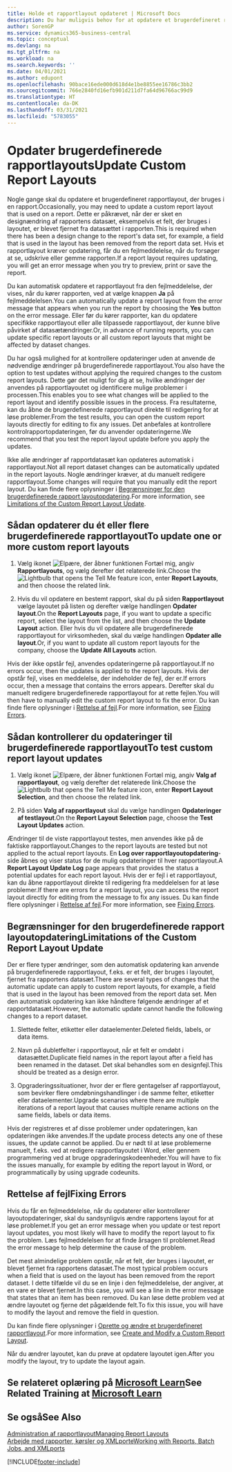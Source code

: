 ```yaml
---
title: Holde et rapportlayout opdateret | Microsoft Docs
description: Du har muligvis behov for at opdatere et brugerdefineret rapportlayout, der bruges i en rapport. Dette er påkrævet, når der er sket en designændring af rapportens datasæt, eksempelvis et felt, der bruges i layoutet, er blevet fjernet fra datasættet i rapporten.
author: SorenGP
ms.service: dynamics365-business-central
ms.topic: conceptual
ms.devlang: na
ms.tgt_pltfrm: na
ms.workload: na
ms.search.keywords: ''
ms.date: 04/01/2021
ms.author: edupont
ms.openlocfilehash: 90bace16ede000d618d4e1be8855ee16786c3bb2
ms.sourcegitcommit: 766e2840fd16efb901d211d7fa64d96766ac99d9
ms.translationtype: HT
ms.contentlocale: da-DK
ms.lasthandoff: 03/31/2021
ms.locfileid: "5783055"
---
```

# <a name="update-custom-report-layouts"></a><span data-ttu-id="fcaad-104">Opdater brugerdefinerede rapportlayouts</span><span class="sxs-lookup"><span data-stu-id="fcaad-104">Update Custom Report Layouts</span></span>
<span data-ttu-id="fcaad-105">Nogle gange skal du opdatere et brugerdefineret rapportlayout, der bruges i en rapport.</span><span class="sxs-lookup"><span data-stu-id="fcaad-105">Occasionally, you may need to update a custom report layout that is used on a report.</span></span> <span data-ttu-id="fcaad-106">Dette er påkrævet, når der er sket en designændring af rapportens datasæt, eksempelvis et felt, der bruges i layoutet, er blevet fjernet fra datasættet i rapporten.</span><span class="sxs-lookup"><span data-stu-id="fcaad-106">This is required when there has been a design change to the report's data set, for example, a field that is used in the layout has been removed from the report data set.</span></span> <span data-ttu-id="fcaad-107">Hvis et rapportlayout kræver opdatering, får du en fejlmeddelelse, når du forsøger at se, udskrive eller gemme rapporten.</span><span class="sxs-lookup"><span data-stu-id="fcaad-107">If a report layout requires updating, you will get an error message when you try to preview, print or save the report.</span></span>  

<span data-ttu-id="fcaad-108">Du kan automatisk opdatere et rapportlayout fra den fejlmeddelelse, der vises, når du kører rapporten, ved at vælge knappen **Ja** på fejlmeddelelsen.</span><span class="sxs-lookup"><span data-stu-id="fcaad-108">You can automatically update a report layout from the error message that appears when you run the report by choosing the **Yes** button on the error message.</span></span> <span data-ttu-id="fcaad-109">Eller før du kører rapporter, kan du opdatere specifikke rapportlayout eller alle tilpassede rapportlayout, der kunne blive påvirket af datasætændringer.</span><span class="sxs-lookup"><span data-stu-id="fcaad-109">Or, in advance of running reports, you can update specific report layouts or all custom report layouts that might be affected by dataset changes.</span></span>  

<span data-ttu-id="fcaad-110">Du har også mulighed for at kontrollere opdateringer uden at anvende de nødvendige ændringer på brugerdefinerede rapportlayout.</span><span class="sxs-lookup"><span data-stu-id="fcaad-110">You also have the option to test updates without applying the required changes to the custom report layouts.</span></span> <span data-ttu-id="fcaad-111">Dette gør det muligt for dig at se, hvilke ændringer der anvendes på rapportlayoutet og identificere mulige problemer i processen.</span><span class="sxs-lookup"><span data-stu-id="fcaad-111">This enables you to see what changes will be applied to the report layout and identify possible issues in the process.</span></span> <span data-ttu-id="fcaad-112">Fra resultaterne, kan du åbne de brugerdefinerede rapportlayout direkte til redigering for at løse problemer.</span><span class="sxs-lookup"><span data-stu-id="fcaad-112">From the test results, you can open the custom report layouts directly for editing to fix any issues.</span></span> <span data-ttu-id="fcaad-113">Det anbefales at kontrollere kontrolrapportopdateringen, før du anvender opdateringerne.</span><span class="sxs-lookup"><span data-stu-id="fcaad-113">We recommend that you test the report layout update before you apply the updates.</span></span>  

<span data-ttu-id="fcaad-114">Ikke alle ændringer af rapportdatasæt kan opdateres automatisk i rapportlayout.</span><span class="sxs-lookup"><span data-stu-id="fcaad-114">Not all report dataset changes can be automatically updated in the report layouts.</span></span> <span data-ttu-id="fcaad-115">Nogle ændringer kræver, at du manuelt redigere rapportlayout.</span><span class="sxs-lookup"><span data-stu-id="fcaad-115">Some changes will require that you manually edit the report layout.</span></span> <span data-ttu-id="fcaad-116">Du kan finde flere oplysninger i [Begrænsninger for den brugerdefinerede rapport layoutopdatering](ui-update-report-layouts.md#UpdateLimitations).</span><span class="sxs-lookup"><span data-stu-id="fcaad-116">For more information, see [Limitations of the Custom Report Layout Update](ui-update-report-layouts.md#UpdateLimitations).</span></span>  

## <a name="to-update-one-or-more-custom-report-layouts"></a><span data-ttu-id="fcaad-117">Sådan opdaterer du ét eller flere brugerdefinerede rapportlayout</span><span class="sxs-lookup"><span data-stu-id="fcaad-117">To update one or more custom report layouts</span></span>  

1.  <span data-ttu-id="fcaad-118">Vælg ikonet ![Elpære, der åbner funktionen Fortæl mig](media/ui-search/search_small.png "Fortæl mig, hvad du vil foretage dig"), angiv **Rapportlayouts**, og vælg derefter det relaterede link.</span><span class="sxs-lookup"><span data-stu-id="fcaad-118">Choose the ![Lightbulb that opens the Tell Me feature](media/ui-search/search_small.png "Tell me what you want to do") icon, enter **Report Layouts**, and then choose the related link.</span></span>  

2.  <span data-ttu-id="fcaad-119">Hvis du vil opdatere en bestemt rapport, skal du på siden **Rapportlayout** vælge layoutet på listen og derefter vælge handlingen **Opdater layout**.</span><span class="sxs-lookup"><span data-stu-id="fcaad-119">On the **Report Layouts** page, if you want to update a specific report, select the layout from the list, and then choose the **Update Layout** action.</span></span> <span data-ttu-id="fcaad-120">Eller hvis du vil opdatere alle brugerdefinerede rapportlayout for virksomheden, skal du vælge handlingen **Opdater alle layout**.</span><span class="sxs-lookup"><span data-stu-id="fcaad-120">Or, if you want to update all custom report layouts for the company, choose the **Update All Layouts** action.</span></span>  

<span data-ttu-id="fcaad-121">Hvis der ikke opstår fejl, anvendes opdateringerne på rapportlayout.</span><span class="sxs-lookup"><span data-stu-id="fcaad-121">If no errors occur, then the updates is applied to the report layouts.</span></span> <span data-ttu-id="fcaad-122">Hvis der opstår fejl, vises en meddelelse, der indeholder de fejl, der er.</span><span class="sxs-lookup"><span data-stu-id="fcaad-122">If errors occur, then a message that contains the errors appears.</span></span> <span data-ttu-id="fcaad-123">Derefter skal du manuelt redigere brugerdefinerede rapportlayout for at rette fejlen.</span><span class="sxs-lookup"><span data-stu-id="fcaad-123">You will then have to manually edit the custom report layout to fix the error.</span></span> <span data-ttu-id="fcaad-124">Du kan finde flere oplysninger i [Rettelse af fejl](ui-update-report-layouts.md#FixErrors).</span><span class="sxs-lookup"><span data-stu-id="fcaad-124">For more information, see [Fixing Errors](ui-update-report-layouts.md#FixErrors).</span></span>  

## <a name="to-test-custom-report-layout-updates"></a><span data-ttu-id="fcaad-125">Sådan kontrollerer du opdateringer til brugerdefinerede rapportlayout</span><span class="sxs-lookup"><span data-stu-id="fcaad-125">To test custom report layout updates</span></span>  

1.  <span data-ttu-id="fcaad-126">Vælg ikonet ![Elpære, der åbner funktionen Fortæl mig](media/ui-search/search_small.png "Fortæl mig, hvad du vil foretage dig"), angiv **Valg af rapportlayout**, og vælg derefter det relaterede link.</span><span class="sxs-lookup"><span data-stu-id="fcaad-126">Choose the ![Lightbulb that opens the Tell Me feature](media/ui-search/search_small.png "Tell me what you want to do") icon, enter **Report Layout Selection**, and then choose the related link.</span></span>  

2.  <span data-ttu-id="fcaad-127">På siden **Valg af rapportlayout** skal du vælge handlingen **Opdateringer af testlayout**.</span><span class="sxs-lookup"><span data-stu-id="fcaad-127">On the **Report Layout Selection** page, choose the **Test Layout Updates** action.</span></span>  

 <span data-ttu-id="fcaad-128">Ændringer til de viste rapportlayout testes, men anvendes ikke på de faktiske rapportlayout.</span><span class="sxs-lookup"><span data-stu-id="fcaad-128">Changes to the report layouts are tested but not applied to the actual report layouts.</span></span> <span data-ttu-id="fcaad-129">En **Log over rapportlayoutopdatering**-side åbnes og viser status for de mulig opdateringer til hver rapportlayout.</span><span class="sxs-lookup"><span data-stu-id="fcaad-129">A **Report Layout Update Log** page appears that provides the status a potential updates for each report layout.</span></span> <span data-ttu-id="fcaad-130">Hvis der er fejl i et rapportlayout, kan du åbne rapportlayout direkte til redigering fra meddelelsen for at løse problemer.</span><span class="sxs-lookup"><span data-stu-id="fcaad-130">If there are errors for a report layout, you can access the report layout directly for editing from the message to fix any issues.</span></span> <span data-ttu-id="fcaad-131">Du kan finde flere oplysninger i [Rettelse af fejl](ui-update-report-layouts.md#FixErrors).</span><span class="sxs-lookup"><span data-stu-id="fcaad-131">For more information, see [Fixing Errors](ui-update-report-layouts.md#FixErrors).</span></span>  

##  <a name="limitations-of-the-custom-report-layout-update"></a><a name="UpdateLimitations"></a> <span data-ttu-id="fcaad-132">Begrænsninger for den brugerdefinerede rapport layoutopdatering</span><span class="sxs-lookup"><span data-stu-id="fcaad-132">Limitations of the Custom Report Layout Update</span></span>  
 <span data-ttu-id="fcaad-133">Der er flere typer ændringer, som den automatisk opdatering kan anvende på brugerdefinerede rapportlayout, f.eks. er et felt, der bruges i layoutet, fjernet fra rapportens datasæt.</span><span class="sxs-lookup"><span data-stu-id="fcaad-133">There are several types of changes that the automatic update can apply to custom report layouts, for example, a field that is used in the layout has been removed from the report data set.</span></span> <span data-ttu-id="fcaad-134">Men den automatisk opdatering kan ikke håndtere følgende ændringer af et rapportdatasæt.</span><span class="sxs-lookup"><span data-stu-id="fcaad-134">However, the automatic update cannot handle the following changes to a report dataset.</span></span>  

1.  <span data-ttu-id="fcaad-135">Slettede felter, etiketter eller dataelementer.</span><span class="sxs-lookup"><span data-stu-id="fcaad-135">Deleted fields, labels, or data items.</span></span>  

2.  <span data-ttu-id="fcaad-136">Navn på dubletfelter i rapportlayout, når et felt er omdøbt i datasættet.</span><span class="sxs-lookup"><span data-stu-id="fcaad-136">Duplicate field names in the report layout after a field has been renamed in the dataset.</span></span> <span data-ttu-id="fcaad-137">Det skal behandles som en designfejl.</span><span class="sxs-lookup"><span data-stu-id="fcaad-137">This should be treated as a design error.</span></span>  

3.  <span data-ttu-id="fcaad-138">Opgraderingssituationer, hvor der er flere gentagelser af rapportlayout, som bevirker flere omdøbningshandlinger i de samme felter, etiketter eller dataelementer.</span><span class="sxs-lookup"><span data-stu-id="fcaad-138">Upgrade scenarios where there are multiple iterations of a report layout that causes multiple rename actions on the same fields, labels or data items.</span></span>  

 <span data-ttu-id="fcaad-139">Hvis der registreres et af disse problemer under opdateringen, kan opdateringen ikke anvendes.</span><span class="sxs-lookup"><span data-stu-id="fcaad-139">If the update process detects any one of these issues, the update cannot be applied.</span></span> <span data-ttu-id="fcaad-140">Du er nødt til at løse problemerne manuelt, f.eks. ved at redigere rapportlayoutet i Word, eller gennem programmering ved at bruge opgraderingskodeenheder.</span><span class="sxs-lookup"><span data-stu-id="fcaad-140">You will have to fix the issues manually, for example by editing the report layout in Word, or programmatically by using upgrade codeunits.</span></span>  

##  <a name="fixing-errors"></a><a name="FixErrors"></a> <span data-ttu-id="fcaad-141">Rettelse af fejl</span><span class="sxs-lookup"><span data-stu-id="fcaad-141">Fixing Errors</span></span>  
 <span data-ttu-id="fcaad-142">Hvis du får en fejlmeddelelse, når du opdaterer eller kontrollerer layoutopdateringer, skal du sandsynligvis ændre rapportens layout for at løse problemet.</span><span class="sxs-lookup"><span data-stu-id="fcaad-142">If you get an error message when you update or test report layout updates, you most likely will have to modify the report layout to fix the problem.</span></span> <span data-ttu-id="fcaad-143">Læs fejlmeddelelsen for at finde årsagen til problemet.</span><span class="sxs-lookup"><span data-stu-id="fcaad-143">Read the error message to help determine the cause of the problem.</span></span>  

 <span data-ttu-id="fcaad-144">Det mest almindelige problem opstår, når et felt, der bruges i layoutet, er blevet fjernet fra rapportens datasæt.</span><span class="sxs-lookup"><span data-stu-id="fcaad-144">The most typical problem occurs when a field that is used on the layout has been removed from the report dataset.</span></span> <span data-ttu-id="fcaad-145">I dette tilfælde vil du se en linje i den fejlmeddelelse, der angiver, at en vare er blevet fjernet.</span><span class="sxs-lookup"><span data-stu-id="fcaad-145">In this case, you will see a line in the error message that states that an item has been removed.</span></span> <span data-ttu-id="fcaad-146">Du kan løse dette problem ved at ændre layoutet og fjerne det pågældende felt.</span><span class="sxs-lookup"><span data-stu-id="fcaad-146">To fix this issue, you will have to modify the layout and remove the field in question.</span></span>  

 <span data-ttu-id="fcaad-147">Du kan finde flere oplysninger i [Oprette og ændre et brugerdefineret rapportlayout](ui-how-create-custom-report-layout.md#ModifyCustomLayout).</span><span class="sxs-lookup"><span data-stu-id="fcaad-147">For more information, see [Create and Modify a Custom Report Layout](ui-how-create-custom-report-layout.md#ModifyCustomLayout).</span></span>  

<span data-ttu-id="fcaad-148">Når du ændrer layoutet, kan du prøve at opdatere layoutet igen.</span><span class="sxs-lookup"><span data-stu-id="fcaad-148">After you modify the layout, try to update the layout again.</span></span>  

## <a name="see-related-training-at-microsoft-learn"></a><span data-ttu-id="fcaad-149">Se relateret oplæring på [Microsoft Learn](/learn/modules/change-documents-dynamics-365-business-central/index)</span><span class="sxs-lookup"><span data-stu-id="fcaad-149">See Related Training at [Microsoft Learn](/learn/modules/change-documents-dynamics-365-business-central/index)</span></span>

## <a name="see-also"></a><span data-ttu-id="fcaad-150">Se også</span><span class="sxs-lookup"><span data-stu-id="fcaad-150">See Also</span></span>  
 [<span data-ttu-id="fcaad-151">Administration af rapportlayout</span><span class="sxs-lookup"><span data-stu-id="fcaad-151">Managing Report Layouts</span></span>](ui-manage-report-layouts.md)  
 [<span data-ttu-id="fcaad-152">Arbejde med rapporter, kørsler og XMLporte</span><span class="sxs-lookup"><span data-stu-id="fcaad-152">Working with Reports, Batch Jobs, and XMLports</span></span>](ui-work-report.md)  


[!INCLUDE[footer-include](includes/footer-banner.md)]